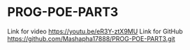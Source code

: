 # PROG-POE-PART3

Link for video
https://youtu.be/eR3Y-ztX9MU
Link for GitHub
https://github.com/Mashapha17888/PROG-POE-PART3.git
